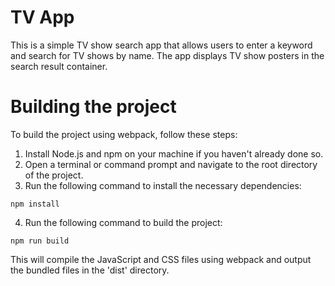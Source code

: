 # TV App
This is a simple TV show search app that allows users to enter a keyword and search for TV shows by name. The app displays TV show posters in the search result container.

# Building the project
To build the project using webpack, follow these steps:

1. Install Node.js and npm on your machine if you haven't already done so.
2. Open a terminal or command prompt and navigate to the root directory of the project.
3. Run the following command to install the necessary dependencies:
```
npm install
```
4. Run the following command to build the project:
```
npm run build
```
This will compile the JavaScript and CSS files using webpack and output the bundled files in the 'dist' directory.